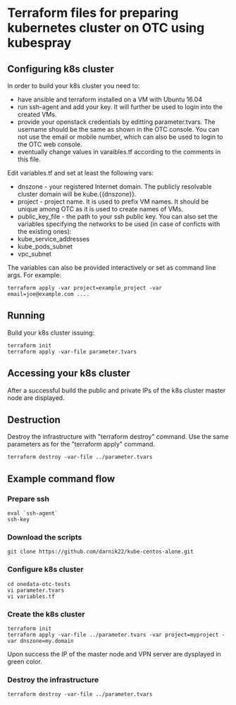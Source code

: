 # Terraform files for preparing kubernetes cluster on OTC using kubespray


## Configuring k8s cluster

In order to build your k8s cluster you need to:
* have ansible and terraform installed on a VM with Ubuntu 16.04 
* run ssh-agent and add your key. It will further be used to login into the created VMs.
* provide your openstack credentials by editting parameter.tvars. The username should be the same as shown in the OTC console. You can not use the email or mobile number, which can also be used to login to the OTC web console. 
* eventually change values in varaibles.tf according to the comments in this file.

Edit variables.tf and set at least the following vars:
* dnszone - your registered Internet domain. The publicly resolvable cluster domain will be kube.{{dnszone}}.
* project - project name. It is used to prefix VM names. It should be unique among OTC as it is used to create names of VMs.
* public_key_file - the path to your ssh public key.
You can also set the variables specifying the networks to be used (in case of conficts with the existing ones):
* kube_service_addresses
* kube_pods_subnet
* vpc_subnet


The variables can also be provided interactively or set as command line args. For example:
```
terraform apply -var project=example_project -var email=joe@example.com ....
```

## Running
Build your k8s cluster issuing:
```
terraform init
terraform apply -var-file parameter.tvars
```

## Accessing your k8s cluster
After a successful build the public and private IPs of the k8s cluster master node are displayed.


## Destruction
Destroy the infrastructure with "terraform destroy" command. Use the same parameters as for the "terraform apply" command. 
```
terraform destroy -var-file ../parameter.tvars
```

## Example command flow 

### Prepare ssh 
```
eval `ssh-agent`
ssh-key
```
### Download the scripts
```
git clone https://github.com/darnik22/kube-centos-alone.git
```
### Configure k8s cluster
```
cd onedata-otc-tests
vi parameter.tvars
vi variables.tf
```
### Create the k8s cluster
```
terraform init
terraform apply -var-file ../parameter.tvars -var project=myproject -var dnszone=my.domain
```
Upon success the IP of the master node and VPN server are dysplayed in green color.
### Destroy the infrastructure
```
terraform destroy -var-file ../parameter.tvars

```

